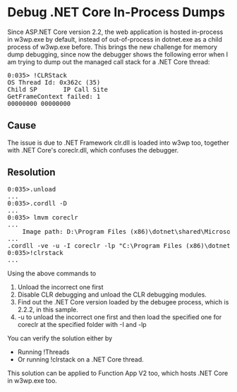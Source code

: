 # Debug .NET Core In-Process Dumps

Since ASP.NET Core version 2.2, the web application is hosted in-process in w3wp.exe by default, instead of out-of-process in dotnet.exe as a child process of w3wp.exe before. This brings the new challenge for memory dump debugging, since now the debugger shows the following error when I am trying to dump out the managed call stack for a .NET Core thread:
<pre>
0:035> !CLRStack
OS Thread Id: 0x362c (35)
Child SP       IP Call Site
GetFrameContext failed: 1
00000000 00000000 
</pre>

## Cause
The issue is due to .NET Framework clr.dll is loaded into w3wp too, together with .NET Core's coreclr.dll, which confuses the debugger.

## Resolution
<pre>
0:035>.unload
...
0:035>.cordll -D
...
0:035> lmvm coreclr
...
    Image path: D:\Program Files (x86)\dotnet\shared\Microsoft.NETCore.App\2.2.2\coreclr.dll
...
.cordll -ve -u -I coreclr -lp "C:\Program Files (x86)\dotnet\shared\Microsoft.NETCore.App\2.2.2"
0:035>!clrstack
...
</pre>
Using the above commands to
1. Unload the incorrect one first
2. Disable CLR debugging and unload the CLR debugging modules.
3. Find out the .NET Core version loaded by the debugee process, which is 2.2.2, in this sample.
4. -u to unload the incorrect one first and then load the specified one for coreclr at the specified folder with -I and -lp

You can verify the solution either by
* Running !Threads 
* Or running !clrstack on a .NET Core thread.

This solution can be applied to Function App V2 too, which hosts .NET Core in w3wp.exe too.